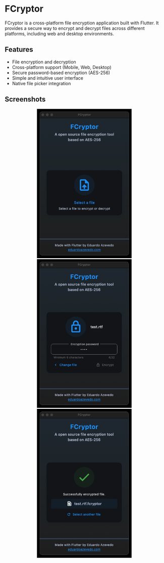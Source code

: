 # FCryptor

FCryptor is a cross-platform file encryption application built with Flutter. It provides a secure way to encrypt and decrypt files across different platforms, including web and desktop environments.

## Features

- File encryption and decryption
- Cross-platform support (Mobile, Web, Desktop)
- Secure password-based encryption (AES-256)
- Simple and intuitive user interface
- Native file picker integration

## Screenshots

<p align="center">
  <img src="screenshots/select_file_step.png" width="300">
  <img src="screenshots/password_step.png" width="300">
  <img src="screenshots/result_step.png" width="300">
</p>